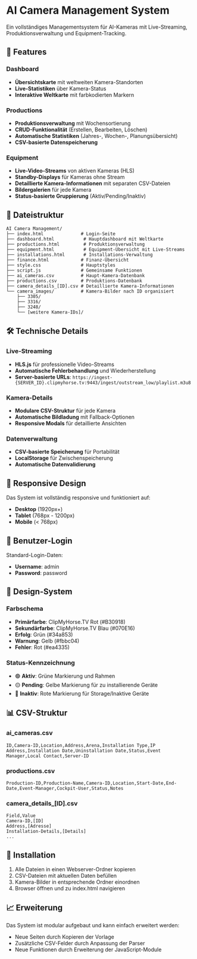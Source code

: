 # AI Camera Management System

Ein vollständiges Managementsystem für AI-Kameras mit Live-Streaming, Produktionsverwaltung und Equipment-Tracking.

## 🚀 Features

### Dashboard
- **Übersichtskarte** mit weltweiten Kamera-Standorten
- **Live-Statistiken** über Kamera-Status
- **Interaktive Weltkarte** mit farbkodierten Markern

### Productions
- **Produktionsverwaltung** mit Wochensortierung
- **CRUD-Funktionalität** (Erstellen, Bearbeiten, Löschen)
- **Automatische Statistiken** (Jahres-, Wochen-, Planungsübersicht)
- **CSV-basierte Datenspeicherung**

### Equipment
- **Live-Video-Streams** von aktiven Kameras (HLS)
- **Standby-Displays** für Kameras ohne Stream
- **Detaillierte Kamera-Informationen** mit separaten CSV-Dateien
- **Bildergalerien** für jede Kamera
- **Status-basierte Gruppierung** (Aktiv/Pending/Inaktiv)

## 📂 Dateistruktur

```
AI Camera Management/
├── index.html              # Login-Seite
├── dashboard.html           # Hauptdashboard mit Weltkarte
├── productions.html         # Produktionsverwaltung
├── equipment.html           # Equipment-Übersicht mit Live-Streams
├── installations.html       # Installations-Verwaltung
├── finance.html            # Finanz-Übersicht
├── style.css               # Hauptstyles
├── script.js               # Gemeinsame Funktionen
├── ai_cameras.csv          # Haupt-Kamera-Datenbank
├── productions.csv         # Produktions-Datenbank
├── camera_details_[ID].csv # Detaillierte Kamera-Informationen
└── camera_images/          # Kamera-Bilder nach ID organisiert
    ├── 3305/
    ├── 3316/
    ├── 3248/
    └── [weitere Kamera-IDs]/
```

## 🛠 Technische Details

### Live-Streaming
- **HLS.js** für professionelle Video-Streams
- **Automatische Fehlerbehandlung** und Wiederherstellung
- **Server-basierte URLs**: `https://ingest-{SERVER_ID}.clipmyhorse.tv:9443/ingest/outstream_low/playlist.m3u8`

### Kamera-Details
- **Modulare CSV-Struktur** für jede Kamera
- **Automatische Bildladung** mit Fallback-Optionen
- **Responsive Modals** für detaillierte Ansichten

### Datenverwaltung
- **CSV-basierte Speicherung** für Portabilität
- **LocalStorage** für Zwischenspeicherung
- **Automatische Datenvalidierung**

## 📱 Responsive Design

Das System ist vollständig responsive und funktioniert auf:
- **Desktop** (1920px+)
- **Tablet** (768px - 1200px)
- **Mobile** (< 768px)

## 🔐 Benutzer-Login

Standard-Login-Daten:
- **Username**: admin
- **Password**: password

## 🎨 Design-System

### Farbschema
- **Primärfarbe**: ClipMyHorse.TV Rot (#B30918)
- **Sekundärfarbe**: ClipMyHorse.TV Blau (#070E16)
- **Erfolg**: Grün (#34a853)
- **Warnung**: Gelb (#fbbc04)
- **Fehler**: Rot (#ea4335)

### Status-Kennzeichnung
- 🟢 **Aktiv**: Grüne Markierung und Rahmen
- 🟡 **Pending**: Gelbe Markierung für zu installierende Geräte
- 🔴 **Inaktiv**: Rote Markierung für Storage/Inaktive Geräte

## 📊 CSV-Struktur

### ai_cameras.csv
```csv
ID,Camera-ID,Location,Address,Arena,Installation Type,IP Address,Installation Date,Uninstallation Date,Status,Event Manager,Local Contact,Server-ID
```

### productions.csv
```csv
Production-ID,Production-Name,Camera-ID,Location,Start-Date,End-Date,Event-Manager,Cockpit-User,Status,Notes
```

### camera_details_[ID].csv
```csv
Field,Value
Camera-ID,[ID]
Address,[Adresse]
Installation-Details,[Details]
...
```

## 🚀 Installation

1. Alle Dateien in einen Webserver-Ordner kopieren
2. CSV-Dateien mit aktuellen Daten befüllen
3. Kamera-Bilder in entsprechende Ordner einordnen
4. Browser öffnen und zu index.html navigieren

## 📈 Erweiterung

Das System ist modular aufgebaut und kann einfach erweitert werden:
- Neue Seiten durch Kopieren der Vorlage
- Zusätzliche CSV-Felder durch Anpassung der Parser
- Neue Funktionen durch Erweiterung der JavaScript-Module 